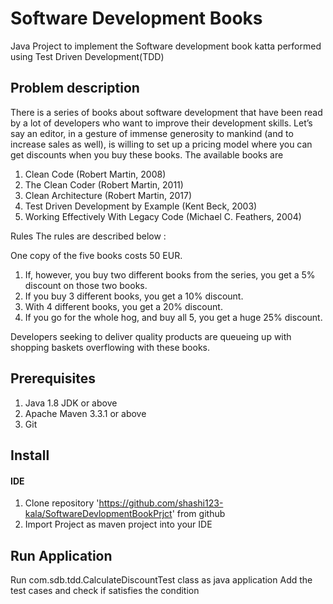 # Software Development Books

Java Project to implement the Software development book katta performed using Test Driven Development(TDD)

## Problem description
There is a series of books about software development that have been read by a lot of developers who want to improve their development skills. Let’s say an editor, in a gesture of immense generosity to mankind (and to increase sales as well), is willing to set up a pricing model where you can get discounts when you buy these books. The available books are 

1. Clean Code (Robert Martin, 2008)
2. The Clean Coder (Robert Martin, 2011)
3. Clean Architecture (Robert Martin, 2017)
4. Test Driven Development by Example (Kent Beck, 2003)
5. Working Effectively With Legacy Code (Michael C. Feathers, 2004)

Rules
The rules are described below :

One copy of the five books costs 50 EUR.

1. If, however, you buy two different books from the series, you get a 5% discount on those two books.
2. If you buy 3 different books, you get a 10% discount.
3. With 4 different books, you get a 20% discount.
4. If you go for the whole hog, and buy all 5, you get a huge 25% discount.

Developers seeking to deliver quality products are queueing up with shopping baskets overflowing with these books. 


## Prerequisites

1. Java 1.8 JDK or above
2. Apache Maven 3.3.1 or above
3. Git

## Install

#### IDE

1. Clone repository 'https://github.com/shashi123-kala/SoftwareDevlopmentBookPrjct' from github
2. Import Project as maven project into your IDE

## Run Application

Run com.sdb.tdd.CalculateDiscountTest class as java application
Add the test cases and check if satisfies the condition








